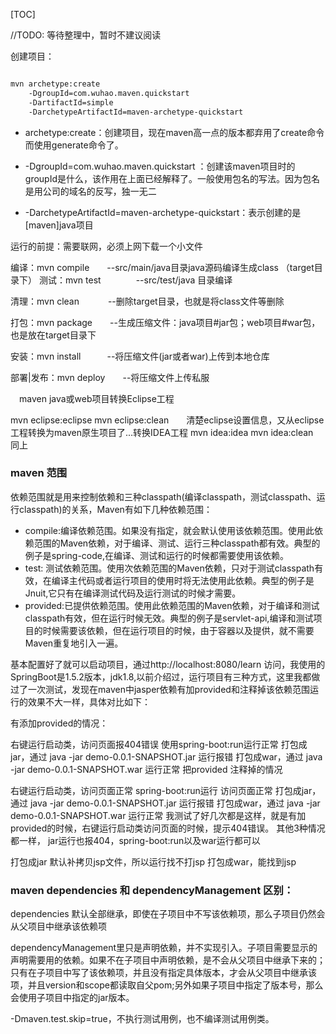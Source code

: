 


[TOC]

//TODO: 等待整理中，暂时不建议阅读



创建项目：

```bash

mvn archetype:create 
    -DgroupId=com.wuhao.maven.quickstart 
    -DartifactId=simple 
    -DarchetypeArtifactId=maven-archetype-quickstart

```



+ archetype:create：创建项目，现在maven高一点的版本都弃用了create命令而使用generate命令了。

+ -DgroupId=com.wuhao.maven.quickstart ：创建该maven项目时的groupId是什么，该作用在上面已经解释了。一般使用包名的写法。因为包名是用公司的域名的反写，独一无二


+ -DarchetypeArtifactId=maven-archetype-quickstart：表示创建的是[maven]java项目


运行的前提：需要联网，必须上网下载一个小文件

编译：mvn compile　　--src/main/java目录java源码编译生成class （target目录下）
测试：mvn test　　　　--src/test/java 目录编译

清理：mvn clean　　　 --删除target目录，也就是将class文件等删除

打包：mvn package　　--生成压缩文件：java项目#jar包；web项目#war包，也是放在target目录下

安装：mvn install　　　--将压缩文件(jar或者war)上传到本地仓库

部署|发布：mvn deploy　　--将压缩文件上传私服



　maven java或web项目转换Eclipse工程

mvn eclipse:eclipse
mvn eclipse:clean　　清楚eclipse设置信息，又从eclipse工程转换为maven原生项目了...转换IDEA工程
mvn idea:idea
mvn idea:clean　　同上　


### maven 范围

依赖范围就是用来控制依赖和三种classpath(编译classpath，测试classpath、运行classpath)的关系，Maven有如下几种依赖范围：

+ compile:编译依赖范围。如果没有指定，就会默认使用该依赖范围。使用此依赖范围的Maven依赖，对于编译、测试、运行三种classpath都有效。典型的例子是spring-code,在编译、测试和运行的时候都需要使用该依赖。
+ test: 测试依赖范围。使用次依赖范围的Maven依赖，只对于测试classpath有效，在编译主代码或者运行项目的使用时将无法使用此依赖。典型的例子是Jnuit,它只有在编译测试代码及运行测试的时候才需要。
+ provided:已提供依赖范围。使用此依赖范围的Maven依赖，对于编译和测试classpath有效，但在运行时候无效。典型的例子是servlet-api,编译和测试项目的时候需要该依赖，但在运行项目的时候，由于容器以及提供，就不需要Maven重复地引入一遍。



基本配置好了就可以启动项目，通过http://localhost:8080/learn 访问，我使用的SpringBoot是1.5.2版本，jdk1.8,以前介绍过，运行项目有三种方式，这里我都做过了一次测试，发现在maven中jasper依赖有加provided和注释掉该依赖范围运行的效果不大一样，具体对比如下：

有添加provided的情况：

右键运行启动类，访问页面报404错误
使用spring-boot:run运行正常
打包成jar，通过 java -jar demo-0.0.1-SNAPSHOT.jar 运行报错
打包成war，通过 java -jar demo-0.0.1-SNAPSHOT.war 运行正常
把provided 注释掉的情况

右键运行启动类，访问页面正常
spring-boot:run运行 访问页面正常
打包成jar，通过 java -jar demo-0.0.1-SNAPSHOT.jar 运行报错
打包成war，通过 java -jar demo-0.0.1-SNAPSHOT.war 运行正常
我测试了好几次都是这样，就是有加provided的时候，右键运行启动类访问页面的时候，提示404错误。
其他3种情况都一样， jar运行也报404，spring-boot:run以及war运行都可以


打包成jar 默认补拷贝jsp文件，所以运行找不打jsp
打包成war，能找到jsp


### maven dependencies 和 dependencyManagement 区别：


dependencies 默认全部继承，即使在子项目中不写该依赖项，那么子项目仍然会从父项目中继承该依赖项

dependencyManagement里只是声明依赖，并不实现引入。子项目需要显示的声明需要用的依赖。如果不在子项目中声明依赖，是不会从父项目中继承下来的；只有在子项目中写了该依赖项，并且没有指定具体版本，才会从父项目中继承该项，并且version和scope都读取自父pom;另外如果子项目中指定了版本号，那么会使用子项目中指定的jar版本。


-Dmaven.test.skip=true，不执行测试用例，也不编译测试用例类。





